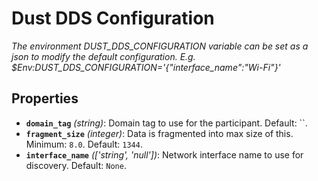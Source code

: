 # Dust DDS Configuration

*The environment DUST_DDS_CONFIGURATION variable can be set as a json to modify the default configuration. E.g. $Env:DUST_DDS_CONFIGURATION='{"interface_name":"Wi-Fi"}'*

## Properties

- **`domain_tag`** *(string)*: Domain tag to use for the participant. Default: ``.
- **`fragment_size`** *(integer)*: Data is fragmented into max size of this. Minimum: `8.0`. Default: `1344`.
- **`interface_name`** *(['string', 'null'])*: Network interface name to use for discovery. Default: `None`.
